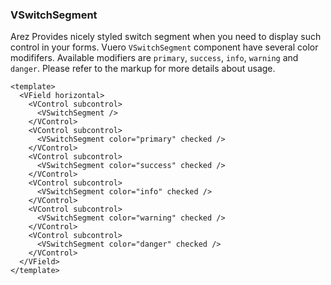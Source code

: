 ### VSwitchSegment

Arez Provides nicely styled switch segment when you need to
display such control in your forms. Vuero `VSwitchSegment` component have
several color modififers. Available modifiers are `primary`, `success`,
`info`, `warning` and `danger`.
Please refer to the markup for more details about usage.

<!--code-->

```vue
<template>
  <VField horizontal>
    <VControl subcontrol>
      <VSwitchSegment />
    </VControl>
    <VControl subcontrol>
      <VSwitchSegment color="primary" checked />
    </VControl>
    <VControl subcontrol>
      <VSwitchSegment color="success" checked />
    </VControl>
    <VControl subcontrol>
      <VSwitchSegment color="info" checked />
    </VControl>
    <VControl subcontrol>
      <VSwitchSegment color="warning" checked />
    </VControl>
    <VControl subcontrol>
      <VSwitchSegment color="danger" checked />
    </VControl>
  </VField>
</template>
```

<!--/code-->

<!--example-->

<VField horizontal>
  <VControl subcontrol>
    <VSwitchSegment />
  </VControl>
  <VControl subcontrol>
    <VSwitchSegment color="primary" checked />
  </VControl>
  <VControl subcontrol>
    <VSwitchSegment color="success" checked />
  </VControl>
  <VControl subcontrol>
    <VSwitchSegment color="info" checked />
  </VControl>
  <VControl subcontrol>
    <VSwitchSegment color="warning" checked />
  </VControl>
  <VControl subcontrol>
    <VSwitchSegment color="danger" checked />
  </VControl>
</VField>

<!--/example-->

